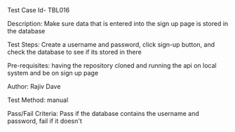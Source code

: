 Test Case Id- TBL016

Description: Make sure data that is entered into the sign up page is stored in the database

Test Steps: Create a username and password, click sign-up button, and check the database to see if its stored in there

Pre-requisites: having the repository cloned and running the api on local system and be on sign up page

Author: Rajiv Dave

Test Method: manual

Pass/Fail Criteria: Pass if the database contains the username and password, fail if it doesn't
